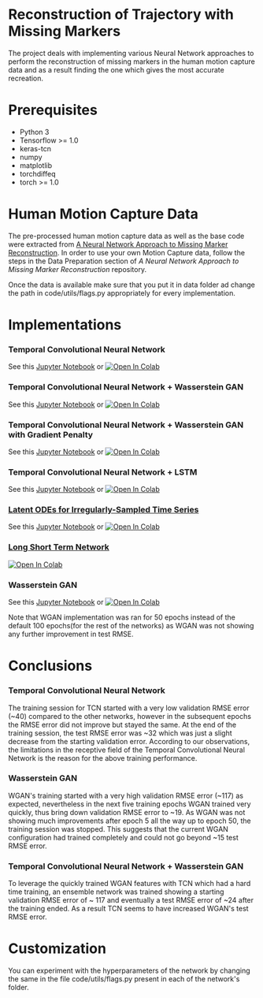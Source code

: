# Reconstruction of Trajectory with Missing Markers

The project deals with implementing various Neural Network approaches to perform the reconstruction of missing markers in the human motion capture data and as a result finding the one which gives the most accurate recreation.

# Prerequisites

* Python 3
* Tensorflow >= 1.0
* keras-tcn
* numpy
* matplotlib
* torchdiffeq
* torch >= 1.0

# Human Motion Capture Data

The pre-processed human motion capture data as well as the base code were extracted from [A Neural Network Approach to Missing Marker Reconstruction](https://github.com/Svito-zar/NN-for-Missing-Marker-Reconstruction). In order to use your own Motion Capture data, follow the steps in the Data Preparation section of *A Neural Network Approach to Missing Marker Reconstruction* repository.

Once the data is available make sure that you put it in data folder ad change the path in code/utils/flags.py appropriately for every implementation.

# Implementations

### Temporal Convolutional Neural Network

See this [Jupyter Notebook](https://github.com/MeetGandhi/Reconstruction-of-Trajectory-with-Missing-Markers/blob/master/Temporal%20Convolutional%20Neural%20Network/TCN.ipynb) or [![Open In Colab](https://colab.research.google.com/assets/colab-badge.svg)](https://colab.research.google.com/drive/1TvyKyYiPAc3wMLbw-e5CIYFcaj8KyWCg)

### Temporal Convolutional Neural Network + Wasserstein GAN

See this [Jupyter Notebook](https://github.com/MeetGandhi/Reconstruction-of-Trajectory-with-Missing-Markers/blob/master/Temporal%20CNN%20%2B%20Wasserstein%20GAN/TCN_WGAN.ipynb) or [![Open In Colab](https://colab.research.google.com/assets/colab-badge.svg)](https://colab.research.google.com/drive/1jIAf_1XJLDRil7z6_NZomclrGp_4yGXw)

### Temporal Convolutional Neural Network + Wasserstein GAN with Gradient Penalty

See this [Jupyter Notebook](https://github.com/MeetGandhi/Reconstruction-of-Trajectory-with-Missing-Markers/blob/master/Temporal%20CNN%20%2B%20Wasserstein%20GAN%20with%20Gradient%20Penalty/TCN_WGAN_GP.ipynb) or [![Open In Colab](https://colab.research.google.com/assets/colab-badge.svg)](https://colab.research.google.com/drive/1yUxODlBlonchPvQ44J9kfReDvwlJx8_s)

### Temporal Convolutional Neural Network + LSTM

See this [Jupyter Notebook](https://github.com/MeetGandhi/Reconstruction-of-Trajectory-with-Missing-Markers/blob/master/Temporal%20CNN%20%2B%20LSTM/TCN_LSTM.ipynb) or [![Open In Colab](https://colab.research.google.com/assets/colab-badge.svg)](https://colab.research.google.com/drive/1_CUVh4rRRxq7d7TJKkG7fBFQ7jWwhPXs)

### [Latent ODEs for Irregularly-Sampled Time Series](https://github.com/YuliaRubanova/latent_ode)

See this [Jupyter Notebook](https://github.com/MeetGandhi/Reconstruction-of-Trajectory-with-Missing-Markers/blob/master/Latent%20ODEs%20for%20Irregularly-Sampled%20Time%20Series/Latent_ODEs_for_Irregularly_Sampled_Time_Series.ipynb) or [![Open In Colab](https://colab.research.google.com/assets/colab-badge.svg)](https://colab.research.google.com/drive/1X42HCkgZh-CsHqtEUVj_EE-CmAdNXCGP)

### [Long Short Term Network](https://github.com/Svito-zar/NN-for-Missing-Marker-Reconstruction)

[![Open In Colab](https://colab.research.google.com/assets/colab-badge.svg)](https://colab.research.google.com/drive/1Sx0xBeTOc-9zu8LKadMPy4zmLi7H-Jhz)

### Wasserstein GAN

See this [Jupyter Notebook](https://github.com/MeetGandhi/Reconstruction-of-Trajectory-with-Missing-Markers/blob/master/Wasserstein%20GAN/WGAN.ipynb) or [![Open In Colab](https://colab.research.google.com/assets/colab-badge.svg)](https://colab.research.google.com/drive/1Q5iDNJBbk0wWcLbWPPplIIU6b6cqA1dV)

Note that WGAN implementation was ran for 50 epochs instead of the default 100 epochs(for the rest of the networks) as WGAN was not showing any further improvement in test RMSE.

# Conclusions

### Temporal Convolutional Neural Network

The training session for TCN started with a very low validation RMSE error (~40) compared to the other networks, however in the subsequent epochs the RMSE error did not improve but stayed the same. At the end of the training session, the test RMSE error was ~32 which was just a slight decrease from the starting validation error. According to our observations, the limitations in the receptive field of the Temporal Convolutional Neural Network is the reason for the above training performance.

### Wasserstein GAN

WGAN's training started with a very high validation RMSE error (~117) as expected, nevertheless in the next five training epochs WGAN trained very quickly, thus bring down validation RMSE error to ~19. As WGAN was not showing much improvements after epoch 5 all the way up to epoch 50, the training session was stopped. This suggests that the current WGAN configuration had trained completely and could not go beyond ~15 test RMSE error.

### Temporal Convolutional Neural Network + Wasserstein GAN

To leverage the quickly trained WGAN features with TCN which had a hard time training, an ensemble network was trained showing a starting validation RMSE error of ~ 117 and eventually a test RMSE error of ~24 after the training ended. As a result TCN seems to have increased WGAN's test RMSE error.

# Customization

You can experiment with the hyperparameters of the network by changing the same in the file code/utils/flags.py present in each of the network's folder.
